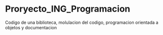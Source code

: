 # Proryecto_ING_Programacion
Codigo de una biblioteca, molulacion del codigo, programacion orientada a objetos y documentacion
